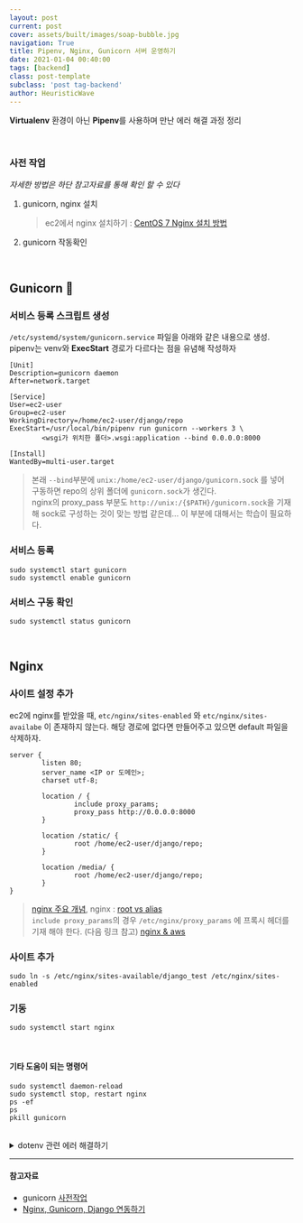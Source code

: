 ```yaml
---
layout: post
current: post
cover: assets/built/images/soap-bubble.jpg
navigation: True
title: Pipenv, Nginx, Gunicorn 서버 운영하기
date: 2021-01-04 00:40:00
tags: [backend]
class: post-template
subclass: 'post tag-backend'
author: HeuristicWave
---
```


**Virtualenv** 환경이 아닌 **Pipenv**를 사용하며 만난 에러 해결 과정 정리

<br>

### 사전 작업

*자세한 방법은 하단 참고자료를 통해 확인 할 수 있다*

1. gunicorn, nginx 설치

   > ec2에서 nginx 설치하기 : [CentOS 7 Nginx 설치 방법](https://holjjack.tistory.com/114)

2. gunicorn 작동확인

<br>

## Gunicorn 🦄

### 서비스 등록 스크립트 생성

`/etc/systemd/system/gunicorn.service` 파일을 아래와 같은 내용으로 생성.
pipenv는 venv와 **ExecStart** 경로가 다르다는 점을 유념해 작성하자

```
[Unit]
Description=gunicorn daemon
After=network.target

[Service]
User=ec2-user
Group=ec2-user
WorkingDirectory=/home/ec2-user/django/repo
ExecStart=/usr/local/bin/pipenv run gunicorn --workers 3 \
        <wsgi가 위치한 폴더>.wsgi:application --bind 0.0.0.0:8000

[Install]
WantedBy=multi-user.target
```

> 본래 `--bind`부분에 `unix:/home/ec2-user/django/gunicorn.sock` 를 넣어 구동하면 repo의 상위 폴더에  `gunicorn.sock`가 생긴다.
> <br>
> nginx의 proxy_pass 부분도 `http://unix:/{$PATH}/gunicorn.sock`을 기재해 sock로 구성하는 것이 맞는 방법 같은데... 이 부분에 대해서는 학습이 필요하다.

### 서비스 등록

```shell
sudo systemctl start gunicorn
sudo systemctl enable gunicorn
```

### 서비스 구동 확인

```shell
sudo systemctl status gunicorn
```

<br>

## Nginx

### 사이트 설정 추가

ec2에 nginx를 받았을 때, `etc/nginx/sites-enabled` 와 `etc/nginx/sites-availabe` 이 존재하지 않는다. 해당 경로에 없다면 만들어주고 있으면 default 파일을 삭제하자.

```
server {
        listen 80;
        server_name <IP or 도메인>;
        charset utf-8;

        location / {
                include proxy_params;
                proxy_pass http://0.0.0.0:8000
        }

        location /static/ {
                root /home/ec2-user/django/repo;
        }
        
        location /media/ {
                root /home/ec2-user/django/repo;
        }
}
```

> [nginx 주요 개념](https://velog.io/@yvvyoon/flask-nginx-gunicorn-1), nginx : [root vs alias](https://ohgyun.com/556)
> <br>
> `include proxy_params`의 경우 `/etc/nginx/proxy_params` 에 프록시 헤더를 기재 해야 한다. (다음 링크 참고) 
> [nginx & aws](https://m.blog.naver.com/PostView.nhn?blogId=93immm&logNo=221304593384&proxyReferer=https:%2F%2Fwww.google.com%2F)

### 사이트 추가

```shell
sudo ln -s /etc/nginx/sites-available/django_test /etc/nginx/sites-enabled
```

### 기동

```shell
sudo systemctl start nginx
```

<br>

#### 기타 도움이 되는 명령어

```shell
sudo systemctl daemon-reload
sudo systemctl stop, restart nginx
ps -ef
ps
pkill gunicorn
```

<br>

<details><summary markdown="span">dotenv 관련 에러 해결하기</summary>

- gunicorn 을 활용해 연결 할 경우

  ```sh
  $ pip uninstall dotenv
  $ pip install python-dotenv 
  ```
  
- docker + nginx + gunicorn 을 활용할 경우

  ```sh
  $ pip uninstall dotenv
  $ pip install python-dotenv 
  ```

</details>

---

#### 참고자료

- gunicorn [사전작업](https://wikidocs.net/6601#_7)
- [Nginx, Gunicorn, Django 연동하기](https://velog.io/@y1andyu/Nginx-gunicorn-Django-%EB%B0%B0%ED%8F%AC%ED%95%98%EA%B8%B0#3-%EC%8B%9C%EC%9E%91)
